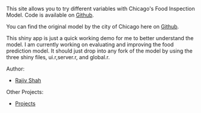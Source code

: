 This site allows you to try different variables with Chicago's Food Inspection Model.  Code is available on [Github](https://github.com/rajshah4/food-inspections-evaluation).

You can find the original model by the city of Chicago here on [Github](https://github.com/Chicago/food-inspections-evaluation). 

This shiny app is just a quick working demo for me to better understand the model.  I am currently working on evaluating and improving the food prediction model.
It should just drop into any fork of the model by using the three shiny files, ui.r,server.r, and global.r.

Author:
+ <a href="http://www.rajivshah.com" target=" blank">Rajiv Shah</a>

Other Projects:
+ <a href="http://projects.rajivshah.com" target=" blank">Projects</a>



